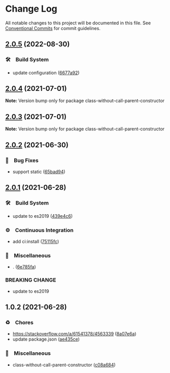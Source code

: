 # Change Log

All notable changes to this project will be documented in this file.
See [Conventional Commits](https://conventionalcommits.org) for commit guidelines.

## [2.0.5](https://github.com/bluelovers/class-without-call-parent-constructor/compare/class-without-call-parent-constructor@2.0.4...class-without-call-parent-constructor@2.0.5) (2022-08-30)



### 🛠　Build System

* update configuration ([6677a92](https://github.com/bluelovers/class-without-call-parent-constructor/commit/6677a925213d71466c942967f9848173390c64c2))



## [2.0.4](https://github.com/bluelovers/class-without-call-parent-constructor/compare/class-without-call-parent-constructor@2.0.3...class-without-call-parent-constructor@2.0.4) (2021-07-01)

**Note:** Version bump only for package class-without-call-parent-constructor





## [2.0.3](https://github.com/bluelovers/class-without-call-parent-constructor/compare/class-without-call-parent-constructor@2.0.2...class-without-call-parent-constructor@2.0.3) (2021-07-01)

**Note:** Version bump only for package class-without-call-parent-constructor





## [2.0.2](https://github.com/bluelovers/class-without-call-parent-constructor/compare/class-without-call-parent-constructor@2.0.1...class-without-call-parent-constructor@2.0.2) (2021-06-30)


### 🐛　Bug Fixes

* support static ([65bad94](https://github.com/bluelovers/class-without-call-parent-constructor/commit/65bad94ad74872775ce69bf10beae4ffc17ef958))





## [2.0.1](https://github.com/bluelovers/class-without-call-parent-constructor/compare/class-without-call-parent-constructor@1.0.2...class-without-call-parent-constructor@2.0.1) (2021-06-28)


### 🛠　Build System

* update to es2019 ([439e4c6](https://github.com/bluelovers/class-without-call-parent-constructor/commit/439e4c64b4f7e8c779e02ef4516fc340ad410243))


### ⚙️　Continuous Integration

* add ci:install ([75115fc](https://github.com/bluelovers/class-without-call-parent-constructor/commit/75115fc11c85859a3f34f531425b4f92c20326ac))


### 🔖　Miscellaneous

* . ([6e785fa](https://github.com/bluelovers/class-without-call-parent-constructor/commit/6e785fa89221a37d4575400c2390e6767e75c1b5))


### BREAKING CHANGE

* update to es2019





## 1.0.2 (2021-06-28)


### ♻️　Chores

* https://stackoverflow.com/a/61541378/4563339 ([8a07e6a](https://github.com/bluelovers/class-without-call-parent-constructor/commit/8a07e6a539623f211164c09a952b692ef38c688f))
* update package.json ([ae435ce](https://github.com/bluelovers/class-without-call-parent-constructor/commit/ae435ce9269fe5f0aef620cf228ea0598f7e06f5))


### 🔖　Miscellaneous

* class-without-call-parent-constructor ([c08a684](https://github.com/bluelovers/class-without-call-parent-constructor/commit/c08a684300fbbdd93293c12aee78d95b092a3339))
